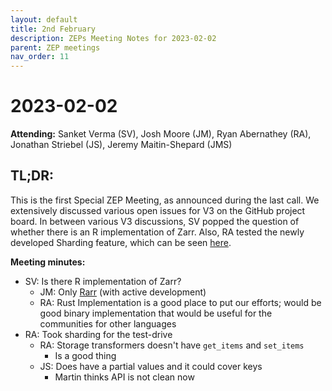 ```yaml
---
layout: default
title: 2nd February
description: ZEPs Meeting Notes for 2023-02-02
parent: ZEP meetings
nav_order: 11
---
```


# 2023-02-02

**Attending:** Sanket Verma (SV), Josh Moore (JM), Ryan Abernathey (RA), Jonathan Striebel (JS), Jeremy Maitin-Shepard (JMS)

## TL;DR:

This is the first Special ZEP Meeting, as announced during the last call. We extensively discussed various open issues for V3 on the GitHub project board. In between various V3 discussions, SV popped the question of whether there is an R implementation of Zarr. Also, RA tested the newly developed Sharding feature, which can be seen [here](https://github.com/zarr-developers/zarr-python/discussions/1338).

**Meeting minutes:**

- SV: Is there R implementation of Zarr?
    - JM: Only [Rarr](https://github.com/grimbough/Rarr) (with active development)
    - RA: Rust Implementation is a good place to put our efforts; would be good binary implementation that would be useful for the communities for other languages
- RA: Took sharding for the test-drive
    - RA: Storage transformers doesn't have `get_items` and `set_items`
        - Is a good thing
    - JS: Does have a partial values and it could cover keys
        - Martin thinks API is not clean now
